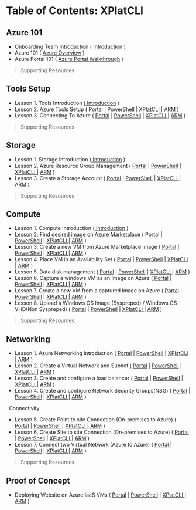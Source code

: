 # Table of Contents: XPlatCLI

## Azure 101
* Onboarding Team Introduction ([ Introduction](#) )
* Azure 101 ( [Azure Overview](#) )
* Azure Portal 101 ( [Azure Portal Walkthrough](#) )
>Supporting Resources

## Tools Setup
* Lesson 1. Tools Introduction ([ Introduction](#) )
* Lesson 2. Azure Tools Setup ( [Portal](#) | [PowerShell](#) | [XPlatCLI ](#) | [ARM](#) )
* Lesson 3. Connecting To Azure ( [Portal](#) | [PowerShell](#) | [XPlatCLI ](#) | [ARM](#) )
>Supporting Resources

## Storage
* Lesson 1. Storage Introduction ([ Introduction](#) )
* Lesson 2. Azure Resource Group Management ( [Portal](#) | [PowerShell](#) | [XPlatCLI ](#) | [ARM](#) )
* Lesson 3. Create a Storage Account ( [Portal](#) | [PowerShell](#) | [XPlatCLI ](#) | [ARM](#) )
>Supporting Resources

##  Compute
* Lesson 1. Compute Introduction ([ Introduction](#) )
* Lesson 2. Find desired image on Azure Marketplace ( [Portal](#) | [PowerShell](#) | [XPlatCLI ](#) | [ARM](#) )
* Lesson 3. Create a new VM from Azure Marketplace image ( [Portal](#) | [PowerShell](#) | [XPlatCLI ](#) | [ARM](#) )
* Lesson 4. Place VM in an Availability Set ( [Portal](#) | [PowerShell](#) | [XPlatCLI ](#) | [ARM](#) )
* Lesson 5. Data disk management ( [Portal](#) | [PowerShell](#) | [XPlatCLI ](#) | [ARM](#) )
* Lesson 6. Capture a windows VM as an Image on Azure ( [Portal](#) | [PowerShell](#) | [XPlatCLI ](#) | [ARM](#) )
* Lesson 7. Create a new VM from a captured Image on Azure ( [Portal](#) | [PowerShell](#) | [XPlatCLI ](#) | [ARM](#) )
* Lesson 8. Upload a Windows OS Image (Syspreped) / Windows OS VHD(Non Syspreped) ( [Portal](#) | [PowerShell](#) | [XPlatCLI ](#) | [ARM](#) )

>Supporting Resources

##  Networking
* Lesson 1. Azure Networking Introduction ( [Portal](#) | [PowerShell](#) | [XPlatCLI ](#) | [ARM](#) )
* Lesson 2. Create a Virtual Network and Subnet ( [Portal](#) | [PowerShell](#) | [XPlatCLI ](#) | [ARM](#) )
* Lesson 3. Create and configure a load balancer ( [Portal](#) | [PowerShell](#) | [XPlatCLI ](#) | [ARM](#) )
* Lesson 4. Create and configure Network Security Groups(NSG) ( [Portal](#) | [PowerShell](#) | [XPlatCLI ](#) | [ARM](#) )

&nbsp;  Connectivity
* Lesson 5. Create Point to site Connection (On-premises to Azure) ( [Portal](#) | [PowerShell](#) | [XPlatCLI ](#) | [ARM](#) )
* Lesson 6. Create Site to site Connection (On-premises to Azure) ( [Portal](#) | [PowerShell](#) | [XPlatCLI ](#) | [ARM](#) )
* Lesson 7. Connect two Virtual Network (Azure to Azure) ( [Portal](#) | [PowerShell](#) | [XPlatCLI ](#) | [ARM](#) )
>Supporting Resources

## Proof of Concept
* Deploying Website on Azure IaaS VMs ( [Portal](#) | [PowerShell](#) | [XPlatCLI ](#) | [ARM](#) )